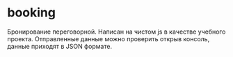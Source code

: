 # booking
Бронирование переговорной. Написан на чистом js в качестве учебного проекта. Отправленные данные можно проверить открыв консоль, данные приходят в JSON формате.
